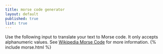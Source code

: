```yaml
---
title: morse code generator
layout: default
published: true
list: true
---
```

Use the following input to translate your text to Morse code. It only accepts alphanumeric values. See [Wikipedia Morse Code](https://en.wikipedia.org/wiki/Morse_code) for more information.
{% include morse.html %}
